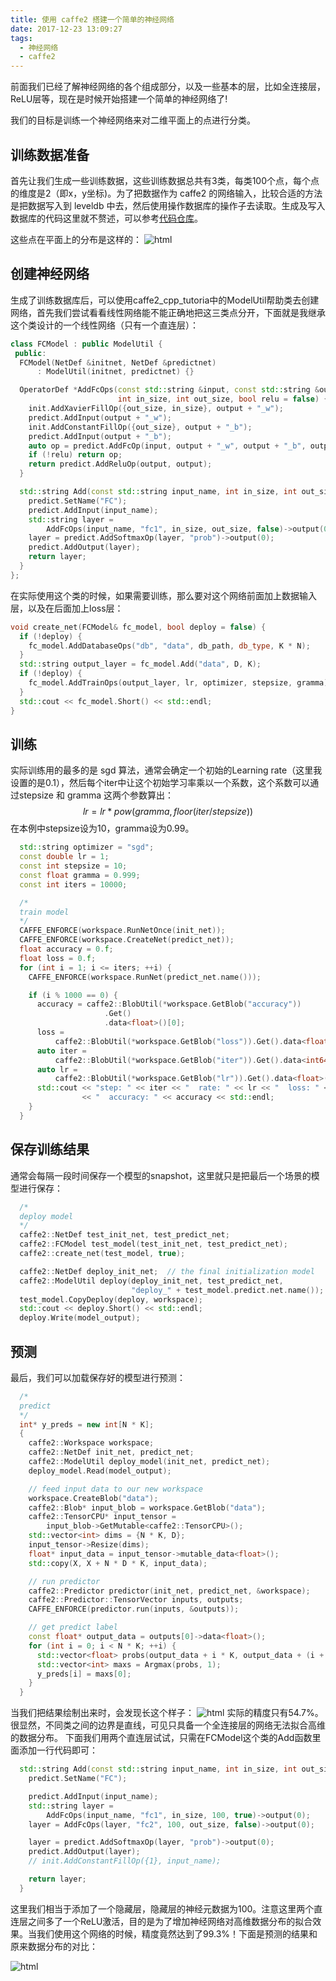 ```yaml
---
title: 使用 caffe2 搭建一个简单的神经网络
date: 2017-12-23 13:09:27
tags:
  - 神经网络
  - caffe2
---
```


前面我们已经了解神经网络的各个组成部分，以及一些基本的层，比如全连接层，ReLU层等，现在是时候开始搭建一个简单的神经网络了!

<!-- more -->
我们的目标是训练一个神经网络来对二维平面上的点进行分类。

## 训练数据准备

首先让我们生成一些训练数据，这些训练数据总共有3类，每类100个点，每个点的维度是2（即x，y坐标)。为了把数据作为 caffe2 的网络输入，比较合适的方法是把数据写入到 leveldb 中去，然后使用操作数据库的操作子去读取。生成及写入数据库的代码这里就不赘述，可以参考[代码仓库](https://github.com/cartosquare/caffe2_cpp_tutorial/blob/master/src/caffe2/binaries/simple_classifier.cc)。

这些点在平面上的分布是这样的：
![html](/images/blogs/simple-classifier/groundtruth.png)

## 创建神经网络

生成了训练数据库后，可以使用caffe2\_cpp\_tutoria中的ModelUtil帮助类去创建网络，首先我们尝试看看线性网络能不能正确地把这三类点分开，下面就是我继承这个类设计的一个线性网络（只有一个直连层）：

```c++
class FCModel : public ModelUtil {
 public:
  FCModel(NetDef &initnet, NetDef &predictnet)
      : ModelUtil(initnet, predictnet) {}

  OperatorDef *AddFcOps(const std::string &input, const std::string &output,
                        int in_size, int out_size, bool relu = false) {
    init.AddXavierFillOp({out_size, in_size}, output + "_w");
    predict.AddInput(output + "_w");
    init.AddConstantFillOp({out_size}, output + "_b");
    predict.AddInput(output + "_b");
    auto op = predict.AddFcOp(input, output + "_w", output + "_b", output);
    if (!relu) return op;
    return predict.AddReluOp(output, output);
  }

  std::string Add(const std::string input_name, int in_size, int out_size) {
    predict.SetName("FC");
    predict.AddInput(input_name);
    std::string layer =
        AddFcOps(input_name, "fc1", in_size, out_size, false)->output(0);
    layer = predict.AddSoftmaxOp(layer, "prob")->output(0);
    predict.AddOutput(layer);
    return layer;
  }
};
```

在实际使用这个类的时候，如果需要训练，那么要对这个网络前面加上数据输入层，以及在后面加上loss层：

```c++
void create_net(FCModel& fc_model, bool deploy = false) {
  if (!deploy) {
    fc_model.AddDatabaseOps("db", "data", db_path, db_type, K * N);
  }
  std::string output_layer = fc_model.Add("data", D, K);
  if (!deploy) {
    fc_model.AddTrainOps(output_layer, lr, optimizer, stepsize, gramma);
  }
  std::cout << fc_model.Short() << std::endl;
}
```

## 训练
实际训练用的最多的是 sgd 算法，通常会确定一个初始的Learning rate（这里我设置的是0.1），然后每个iter中让这个初始学习率乘以一个系数，这个系数可以通过stepsize 和 gramma 这两个参数算出：
$$
lr = lr * pow(gramma, floor(iter / stepsize))
$$
在本例中stepsize设为10，gramma设为0.99。

```c++
  std::string optimizer = "sgd";
  const double lr = 1;
  const int stepsize = 10;
  const float gramma = 0.999;
  const int iters = 10000;

  /*
  train model
  */
  CAFFE_ENFORCE(workspace.RunNetOnce(init_net));
  CAFFE_ENFORCE(workspace.CreateNet(predict_net));
  float accuracy = 0.f;
  float loss = 0.f;
  for (int i = 1; i <= iters; ++i) {
    CAFFE_ENFORCE(workspace.RunNet(predict_net.name()));

    if (i % 1000 == 0) {
      accuracy = caffe2::BlobUtil(*workspace.GetBlob("accuracy"))
                     .Get()
                     .data<float>()[0];
      loss =
          caffe2::BlobUtil(*workspace.GetBlob("loss")).Get().data<float>()[0];
      auto iter =
          caffe2::BlobUtil(*workspace.GetBlob("iter")).Get().data<int64_t>()[0];
      auto lr =
          caffe2::BlobUtil(*workspace.GetBlob("lr")).Get().data<float>()[0];
      std::cout << "step: " << iter << "  rate: " << lr << "  loss: " << loss
                << "  accuracy: " << accuracy << std::endl;
    }
  }
```

## 保存训练结果

通常会每隔一段时间保存一个模型的snapshot，这里就只是把最后一个场景的模型进行保存：

```c++
  /*
  deploy model
  */
  caffe2::NetDef test_init_net, test_predict_net;
  caffe2::FCModel test_model(test_init_net, test_predict_net);
  caffe2::create_net(test_model, true);

  caffe2::NetDef deploy_init_net;  // the final initialization model
  caffe2::ModelUtil deploy(deploy_init_net, test_predict_net,
                           "deploy_" + test_model.predict.net.name());
  test_model.CopyDeploy(deploy, workspace);
  std::cout << deploy.Short() << std::endl;
  deploy.Write(model_output);
```

## 预测

最后，我们可以加载保存好的模型进行预测：

```c++
  /*
  predict
  */
  int* y_preds = new int[N * K];
  {
    caffe2::Workspace workspace;
    caffe2::NetDef init_net, predict_net;
    caffe2::ModelUtil deploy_model(init_net, predict_net);
    deploy_model.Read(model_output);

    // feed input data to our new workspace
    workspace.CreateBlob("data");
    caffe2::Blob* input_blob = workspace.GetBlob("data");
    caffe2::TensorCPU* input_tensor =
        input_blob->GetMutable<caffe2::TensorCPU>();
    std::vector<int> dims = {N * K, D};
    input_tensor->Resize(dims);
    float* input_data = input_tensor->mutable_data<float>();
    std::copy(X, X + N * D * K, input_data);

    // run predictor
    caffe2::Predictor predictor(init_net, predict_net, &workspace);
    caffe2::Predictor::TensorVector inputs, outputs;
    CAFFE_ENFORCE(predictor.run(inputs, &outputs));

    // get predict label
    const float* output_data = outputs[0]->data<float>();
    for (int i = 0; i < N * K; ++i) {
      std::vector<float> probs(output_data + i * K, output_data + (i + 1) * K);
      std::vector<int> maxs = Argmax(probs, 1);
      y_preds[i] = maxs[0];
    }
  }
```

当我们把结果绘制出来时，会发现长这个样子：
![html](/images/blogs/simple-classifier/groundtruth-vs-linear-predict.png)
实际的精度只有54.7%。很显然，不同类之间的边界是直线，可见只具备一个全连接层的网络无法拟合高维的数据分布。
下面我们用两个直连层试试，只需在FCModel这个类的Add函数里面添加一行代码即可：

```c++
  std::string Add(const std::string input_name, int in_size, int out_size) {
    predict.SetName("FC");

    predict.AddInput(input_name);
    std::string layer =
        AddFcOps(input_name, "fc1", in_size, 100, true)->output(0);
    layer = AddFcOps(layer, "fc2", 100, out_size, false)->output(0);

    layer = predict.AddSoftmaxOp(layer, "prob")->output(0);
    predict.AddOutput(layer);
    // init.AddConstantFillOp({1}, input_name);

    return layer;
  }
```
这里我们相当于添加了一个隐藏层，隐藏层的神经元数据为100。注意这里两个直连层之间多了一个ReLU激活，目的是为了增加神经网络对高维数据分布的拟合效果。当我们使用这个网络的时候，精度竟然达到了99.3%！下面是预测的结果和原来数据分布的对比：

![html](/images/blogs/simple-classifier/groundtruth-vs-predict.png)